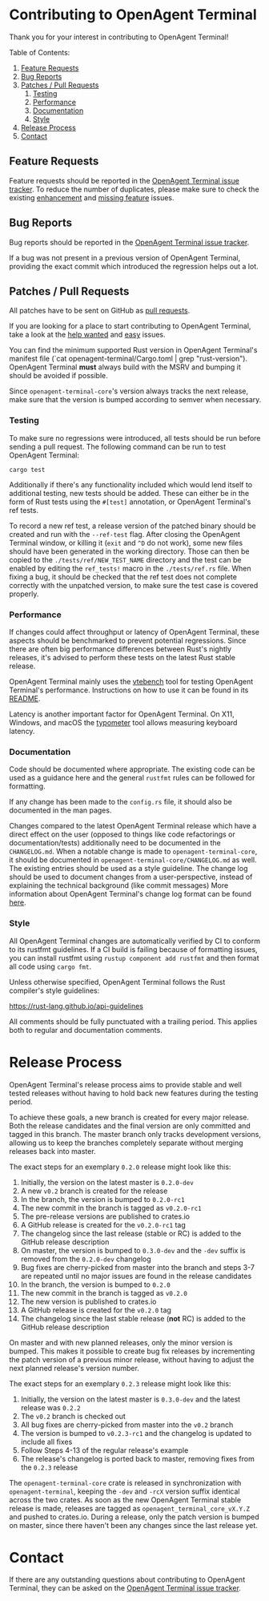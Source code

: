 # Contributing to OpenAgent Terminal

Thank you for your interest in contributing to OpenAgent Terminal!

Table of Contents:

1. [Feature Requests](#feature-requests)
2. [Bug Reports](#bug-reports)
3. [Patches / Pull Requests](#patches--pull-requests)
    1. [Testing](#testing)
    2. [Performance](#performance)
    3. [Documentation](#documentation)
    4. [Style](#style)
4. [Release Process](#release-process)
5. [Contact](#contact)

## Feature Requests

Feature requests should be reported in the
[OpenAgent Terminal issue tracker](https://github.com/GeneticxCln/OpenAgent-Terminal/issues). To reduce the number of
duplicates, please make sure to check the existing
[enhancement](https://github.com/GeneticxCln/OpenAgent-Terminal/issues?utf8=%E2%9C%93&q=is%3Aissue+label%3Aenhancement)
and
[missing feature](https://github.com/GeneticxCln/OpenAgent-Terminal/issues?utf8=%E2%9C%93&q=is%3Aissue+label%3A%22B+-+missing+feature%22)
issues.

## Bug Reports

Bug reports should be reported in the
[OpenAgent Terminal issue tracker](https://github.com/GeneticxCln/OpenAgent-Terminal/issues).

If a bug was not present in a previous version of OpenAgent Terminal, providing the exact commit which
introduced the regression helps out a lot.

## Patches / Pull Requests

All patches have to be sent on GitHub as [pull requests](https://github.com/GeneticxCln/OpenAgent-Terminal/pulls).

If you are looking for a place to start contributing to OpenAgent Terminal, take a look at the
[help wanted](https://github.com/GeneticxCln/OpenAgent-Terminal/issues?q=is%3Aopen+is%3Aissue+label%3A%22help+wanted%22)
and
[easy](https://github.com/GeneticxCln/OpenAgent-Terminal/issues?q=is%3Aopen+is%3Aissue+label%3A%22D+-+easy%22)
issues.

You can find the minimum supported Rust version in OpenAgent Terminal's manifest file
(`cat openagent-terminal/Cargo.toml | grep "rust-version"). OpenAgent Terminal **must** always
build with the MSRV and bumping it should be avoided if possible.

Since `openagent-terminal-core`'s version always tracks the next release, make sure that the version is
bumped according to semver when necessary.

### Testing

To make sure no regressions were introduced, all tests should be run before sending a pull request.
The following command can be run to test OpenAgent Terminal:

```
cargo test
```

Additionally if there's any functionality included which would lend itself to additional testing,
new tests should be added. These can either be in the form of Rust tests using the `#[test]`
annotation, or OpenAgent Terminal's ref tests.

To record a new ref test, a release version of the patched binary should be created and run with the
`--ref-test` flag. After closing the OpenAgent Terminal window, or killing it (`exit` and `^D` do not work),
some new files should have been generated in the working directory. Those can then be copied to the
`./tests/ref/NEW_TEST_NAME` directory and the test can be enabled by editing the `ref_tests!` macro
in the `./tests/ref.rs` file. When fixing a bug, it should be checked that the ref test does not
complete correctly with the unpatched version, to make sure the test case is covered properly.

### Performance

If changes could affect throughput or latency of OpenAgent Terminal, these aspects should be benchmarked to
prevent potential regressions. Since there are often big performance differences between Rust's
nightly releases, it's advised to perform these tests on the latest Rust stable release.

OpenAgent Terminal mainly uses the [vtebench](https://github.com/alacritty/vtebench) tool for testing OpenAgent Terminal's
performance. Instructions on how to use it can be found in its
[README](https://github.com/alacritty/vtebench/blob/master/README.md).

Latency is another important factor for OpenAgent Terminal. On X11, Windows, and macOS the
[typometer](https://github.com/pavelfatin/typometer) tool allows measuring keyboard latency.

### Documentation

Code should be documented where appropriate. The existing code can be used as a guidance here and
the general `rustfmt` rules can be followed for formatting.

If any change has been made to the `config.rs` file, it should also be documented in the man pages.

Changes compared to the latest OpenAgent Terminal release which have a direct effect on the user (opposed to
things like code refactorings or documentation/tests) additionally need to be documented in the
`CHANGELOG.md`. When a notable change is made to `openagent-terminal-core`, it should be documented in
`openagent-terminal-core/CHANGELOG.md` as well. The existing entries should be used as a style guideline.
The change log should be used to document changes from a user-perspective, instead of explaining the
technical background (like commit messages) More information about OpenAgent Terminal's change log format can
be found [here](https://keepachangelog.com).

### Style

All OpenAgent Terminal changes are automatically verified by CI to conform to its rustfmt guidelines. If a CI
build is failing because of formatting issues, you can install rustfmt using `rustup component add
rustfmt` and then format all code using `cargo fmt`.

Unless otherwise specified, OpenAgent Terminal follows the Rust compiler's style guidelines:

https://rust-lang.github.io/api-guidelines

All comments should be fully punctuated with a trailing period. This applies both to regular and
documentation comments.

# Release Process

OpenAgent Terminal's release process aims to provide stable and well tested releases without having to hold
back new features during the testing period.

To achieve these goals, a new branch is created for every major release. Both the release candidates
and the final version are only committed and tagged in this branch. The master branch only tracks
development versions, allowing us to keep the branches completely separate without merging releases
back into master.

The exact steps for an exemplary `0.2.0` release might look like this:
  1. Initially, the version on the latest master is `0.2.0-dev`
  2. A new `v0.2` branch is created for the release
  3. In the branch, the version is bumped to `0.2.0-rc1`
  4. The new commit in the branch is tagged as `v0.2.0-rc1`
  5. The pre-release versions are published to crates.io
  6. A GitHub release is created for the `v0.2.0-rc1` tag
  7. The changelog since the last release (stable or RC) is added to the GitHub release description
  8. On master, the version is bumped to `0.3.0-dev`
     and the `-dev` suffix is removed from the `0.2.0-dev` changelog
  9. Bug fixes are cherry-picked from master into the branch and steps 3-7 are repeated until no
     major issues are found in the release candidates
 10. In the branch, the version is bumped to `0.2.0`
 11. The new commit in the branch is tagged as `v0.2.0`
 12. The new version is published to crates.io
 13. A GitHub release is created for the `v0.2.0` tag
 14. The changelog since the last stable release (**not** RC) is added to the GitHub release
     description

On master and with new planned releases, only the minor version is bumped. This makes it possible to
create bug fix releases by incrementing the patch version of a previous minor release, without
having to adjust the next planned release's version number.

The exact steps for an exemplary `0.2.3` release might look like this:
 1. Initially, the version on the latest master is `0.3.0-dev` and the latest release was `0.2.2`
 2. The `v0.2` branch is checked out
 3. All bug fixes are cherry-picked from master into the `v0.2` branch
 4. The version is bumped to `v0.2.3-rc1` and the changelog is updated to include all fixes
 5. Follow Steps 4-13 of the regular release's example
 6. The release's changelog is ported back to master, removing fixes from the `0.2.3` release

The `openagent-terminal-core` crate is released in synchronization with `openagent-terminal`, keeping the `-dev`
and `-rcX` version suffix identical across the two crates. As soon as the new OpenAgent Terminal stable
release is made, releases are tagged as `openagent_terminal_core_vX.Y.Z` and pushed to crates.io. During
a release, only the patch version is bumped on master, since there haven't been any changes since
the last release yet.

# Contact

If there are any outstanding questions about contributing to OpenAgent Terminal, they can be asked on the
[OpenAgent Terminal issue tracker](https://github.com/GeneticxCln/OpenAgent-Terminal/issues).

